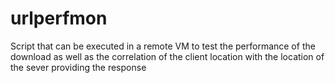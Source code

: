 # urlperfmon
Script that can be executed in a remote VM to test the performance of the download as well as the correlation of the client location with the location of the sever providing the response
